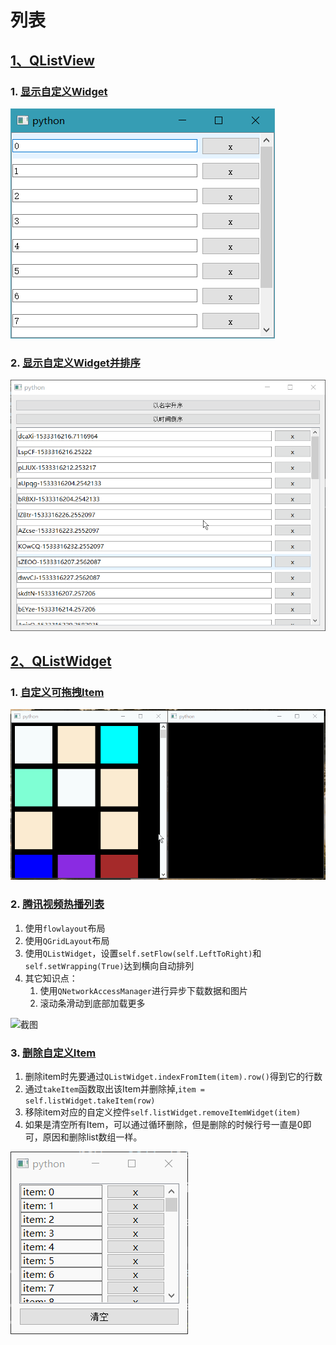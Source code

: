 # 列表

## [1、QListView](QListView/)

### 1. [显示自定义Widget](QListView/显示自定义Widget.py)

![截图](QListView/ScreenShot/显示自定义Widget.png)

### 2. [显示自定义Widget并排序](QListView/显示自定义Widget并排序.py)

![截图](QListView/ScreenShot/显示自定义Widget并排序.gif)

## [2、QListWidget](QListWidget/)

### 1. [自定义可拖拽Item](QListWidget/自定义可拖拽Item.py)

![截图](QListWidget/ScreenShot/自定义可拖拽Item.gif)

### 2. [腾讯视频热播列表](QListWidget/腾讯视频热播列表)
1. 使用`flowlayout`布局
2. 使用`QGridLayout`布局
3. 使用`QListWidget`，设置`self.setFlow(self.LeftToRight)`和`self.setWrapping(True)`达到横向自动排列
4. 其它知识点：
    1. 使用`QNetworkAccessManager`进行异步下载数据和图片
    2. 滚动条滑动到底部加载更多

![截图](QListWidget/腾讯视频热播列表/ScreenShot/1.gif)

### 3. [删除自定义Item](QListWidget/删除自定义Item.py)
1. 删除item时先要通过`QListWidget.indexFromItem(item).row()`得到它的行数
2. 通过`takeItem`函数取出该Item并删除掉,`item = self.listWidget.takeItem(row)`
3. 移除item对应的自定义控件`self.listWidget.removeItemWidget(item)`
4. 如果是清空所有Item，可以通过循环删除，但是删除的时候行号一直是0即可，原因和删除list数组一样。

![截图](QListWidget/ScreenShot/删除自定义Item.gif)